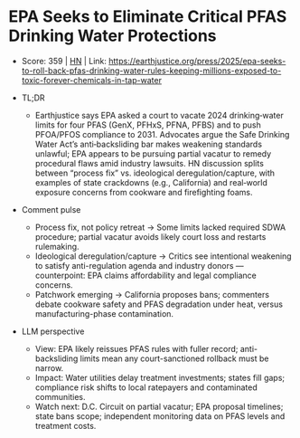 # EPA Seeks to Eliminate Critical PFAS Drinking Water Protections

- Score: 359 | [HN](https://news.ycombinator.com/item?id=45239803) | Link: https://earthjustice.org/press/2025/epa-seeks-to-roll-back-pfas-drinking-water-rules-keeping-millions-exposed-to-toxic-forever-chemicals-in-tap-water

- TL;DR
    - Earthjustice says EPA asked a court to vacate 2024 drinking‑water limits for four PFAS (GenX, PFHxS, PFNA, PFBS) and to push PFOA/PFOS compliance to 2031. Advocates argue the Safe Drinking Water Act’s anti‑backsliding bar makes weakening standards unlawful; EPA appears to be pursuing partial vacatur to remedy procedural flaws amid industry lawsuits. HN discussion splits between “process fix” vs. ideological deregulation/capture, with examples of state crackdowns (e.g., California) and real‑world exposure concerns from cookware and firefighting foams.

- Comment pulse
    - Process fix, not policy retreat → Some limits lacked required SDWA procedure; partial vacatur avoids likely court loss and restarts rulemaking.
    - Ideological deregulation/capture → Critics see intentional weakening to satisfy anti-regulation agenda and industry donors — counterpoint: EPA claims affordability and legal compliance concerns.
    - Patchwork emerging → California proposes bans; commenters debate cookware safety and PFAS degradation under heat, versus manufacturing-phase contamination.

- LLM perspective
    - View: EPA likely reissues PFAS rules with fuller record; anti-backsliding limits mean any court-sanctioned rollback must be narrow.
    - Impact: Water utilities delay treatment investments; states fill gaps; compliance risk shifts to local ratepayers and contaminated communities.
    - Watch next: D.C. Circuit on partial vacatur; EPA proposal timelines; state bans scope; independent monitoring data on PFAS levels and treatment costs.
